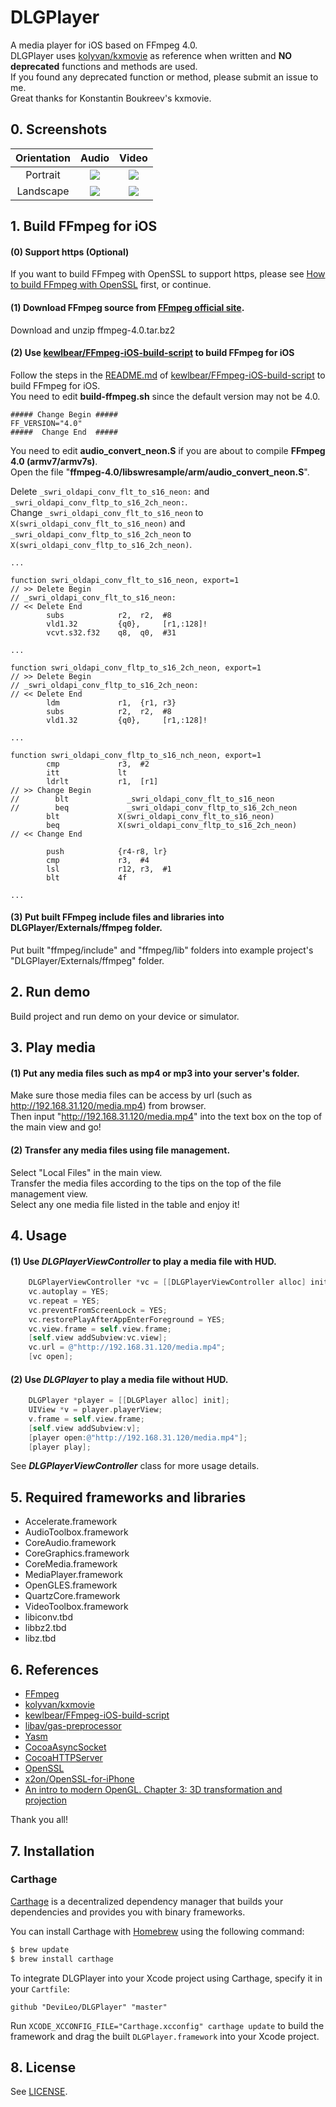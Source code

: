 # DLGPlayer
A media player for iOS based on FFmpeg 4.0.  
DLGPlayer uses [kolyvan/kxmovie](https://github.com/kolyvan/kxmovie "https://github.com/kolyvan/kxmovie") as reference when written and **NO deprecated** functions and methods are used.  
If you found any deprecated function or method, please submit an issue to me.  
Great thanks for Konstantin Boukreev's kxmovie.  

## 0. Screenshots
|Orientation|Audio|Video|
|:---------:|:---:|:---:|
|Portrait|![](https://github.com/DeviLeo/Screenshots/blob/master/DLGPlayer/Simulator%20Screen%20Shot%2022%20Dec%202016%2C%202.00.52%20PM.png)|![](https://github.com/DeviLeo/Screenshots/blob/master/DLGPlayer/Simulator%20Screen%20Shot%2022%20Dec%202016%2C%202.07.30%20PM.png)|
|Landscape|![](https://github.com/DeviLeo/Screenshots/blob/master/DLGPlayer/Simulator%20Screen%20Shot%2022%20Dec%202016%2C%202.01.05%20PM.png)|![](https://github.com/DeviLeo/Screenshots/blob/master/DLGPlayer/Simulator%20Screen%20Shot%2022%20Dec%202016%2C%202.07.38%20PM.png)|

## 1. Build FFmpeg for iOS
#### (0) Support https (Optional)  
If you want to build FFmpeg with OpenSSL to support https, please see [How to build FFmpeg with OpenSSL](How_to_build_ffmpeg_with_openssl.md "How_to_build_ffmpeg_with_openssl.md") first, or continue.  

#### (1) Download FFmpeg source from [FFmpeg official site](http://ffmpeg.org/download.html "http://ffmpeg.org/download.html").  
Download and unzip ffmpeg-4.0.tar.bz2  

#### (2) Use [kewlbear/FFmpeg-iOS-build-script](https://github.com/kewlbear/FFmpeg-iOS-build-script "https://github.com/kewlbear/FFmpeg-iOS-build-script") to build FFmpeg for iOS  
Follow the steps in the [README.md](https://github.com/kewlbear/FFmpeg-iOS-build-script "https://github.com/kewlbear/FFmpeg-iOS-build-script") of [kewlbear/FFmpeg-iOS-build-script](https://github.com/kewlbear/FFmpeg-iOS-build-script "https://github.com/kewlbear/FFmpeg-iOS-build-script") to build FFmpeg for iOS.  
You need to edit __build-ffmpeg.sh__ since the default version may not be 4.0.
```
##### Change Begin #####
FF_VERSION="4.0"
#####  Change End  #####
```

You need to edit __audio_convert_neon.S__ if you are about to compile __FFmpeg 4.0 (armv7/armv7s)__.  
Open the file "__ffmpeg-4.0/libswresample/arm/audio_convert_neon.S__".  

Delete `_swri_oldapi_conv_flt_to_s16_neon:` and `_swri_oldapi_conv_fltp_to_s16_2ch_neon:`.  
Change `_swri_oldapi_conv_flt_to_s16_neon` to `X(swri_oldapi_conv_flt_to_s16_neon)` and `_swri_oldapi_conv_fltp_to_s16_2ch_neon` to `X(swri_oldapi_conv_fltp_to_s16_2ch_neon)`.  

```
...

function swri_oldapi_conv_flt_to_s16_neon, export=1
// >> Delete Begin
// _swri_oldapi_conv_flt_to_s16_neon:
// << Delete End
        subs            r2,  r2,  #8
        vld1.32         {q0},     [r1,:128]!
        vcvt.s32.f32    q8,  q0,  #31

...

function swri_oldapi_conv_fltp_to_s16_2ch_neon, export=1
// >> Delete Begin
// _swri_oldapi_conv_fltp_to_s16_2ch_neon:
// << Delete End
        ldm             r1,  {r1, r3}
        subs            r2,  r2,  #8
        vld1.32         {q0},     [r1,:128]!

...

function swri_oldapi_conv_fltp_to_s16_nch_neon, export=1
        cmp             r3,  #2
        itt             lt
        ldrlt           r1,  [r1]
// >> Change Begin
//        blt             _swri_oldapi_conv_flt_to_s16_neon
//        beq             _swri_oldapi_conv_fltp_to_s16_2ch_neon
        blt             X(swri_oldapi_conv_flt_to_s16_neon)
        beq             X(swri_oldapi_conv_fltp_to_s16_2ch_neon)
// << Change End

        push            {r4-r8, lr}
        cmp             r3,  #4
        lsl             r12, r3,  #1
        blt             4f

...

```

#### (3) Put built FFmpeg include files and libraries into DLGPlayer/Externals/ffmpeg folder.  
Put built "ffmpeg/include" and "ffmpeg/lib" folders into example project's "DLGPlayer/Externals/ffmpeg" folder.  

## 2. Run demo
Build project and run demo on your device or simulator.  

## 3. Play media
#### (1) Put any media files such as mp4 or mp3 into your server's folder.  
Make sure those media files can be access by url (such as http://192.168.31.120/media.mp4) from browser.  
Then input "http://192.168.31.120/media.mp4" into the text box on the top of the main view and go!

#### (2) Transfer any media files using file management.
Select "Local Files" in the main view.  
Transfer the media files according to the tips on the top of the file management view.  
Select any one media file listed in the table and enjoy it!  

## 4. Usage
#### (1) Use *DLGPlayerViewController* to play a media file with HUD.
```Objective-C
    DLGPlayerViewController *vc = [[DLGPlayerViewController alloc] init];
    vc.autoplay = YES;
    vc.repeat = YES;
    vc.preventFromScreenLock = YES;
    vc.restorePlayAfterAppEnterForeground = YES;
    vc.view.frame = self.view.frame;
    [self.view addSubview:vc.view];
    vc.url = @"http://192.168.31.120/media.mp4";
    [vc open];
```

#### (2) Use *DLGPlayer* to play a media file without HUD.
```Objective-C
    DLGPlayer *player = [[DLGPlayer alloc] init];
    UIView *v = player.playerView;
    v.frame = self.view.frame;
    [self.view addSubview:v];
    [player open:@"http://192.168.31.120/media.mp4"];
    [player play];
```
See ***DLGPlayerViewController*** class for more usage details.

## 5. Required frameworks and libraries
* Accelerate.framework
* AudioToolbox.framework
* CoreAudio.framework
* CoreGraphics.framework
* CoreMedia.framework
* MediaPlayer.framework
* OpenGLES.framework
* QuartzCore.framework
* VideoToolbox.framework
* libiconv.tbd
* libbz2.tbd
* libz.tbd

## 6. References
* [FFmpeg](http://ffmpeg.org "http://ffmpeg.org")
* [kolyvan/kxmovie](https://github.com/kolyvan/kxmovie "https://github.com/kolyvan/kxmovie")
* [kewlbear/FFmpeg-iOS-build-script](https://github.com/kewlbear/FFmpeg-iOS-build-script "https://github.com/kewlbear/FFmpeg-iOS-build-script")
* [libav/gas-preprocessor](https://github.com/libav/gas-preprocessor "https://github.com/libav/gas-preprocessor")
* [Yasm](http://yasm.tortall.net "http://yasm.tortall.net")
* [CocoaAsyncSocket](https://github.com/robbiehanson/CocoaAsyncSocket "https://github.com/robbiehanson/CocoaAsyncSocket")
* [CocoaHTTPServer](https://github.com/robbiehanson/CocoaHTTPServer "https://github.com/robbiehanson/CocoaHTTPServer")
* [OpenSSL](https://www.openssl.org "https://www.openssl.org")
* [x2on/OpenSSL-for-iPhone](https://github.com/x2on/OpenSSL-for-iPhone "https://github.com/x2on/OpenSSL-for-iPhone")
* [An intro to modern OpenGL. Chapter 3: 3D transformation and projection](http://duriansoftware.com/joe/An-intro-to-modern-OpenGL.-Chapter-3:-3D-transformation-and-projection.html "http://duriansoftware.com/joe/An-intro-to-modern-OpenGL.-Chapter-3:-3D-transformation-and-projection.html")

Thank you all!

## 7. Installation

### Carthage

[Carthage](https://github.com/Carthage/Carthage) is a decentralized dependency manager that builds your dependencies and provides you with binary frameworks.

You can install Carthage with [Homebrew](http://brew.sh/) using the following command:

```bash
$ brew update
$ brew install carthage
```

To integrate DLGPlayer into your Xcode project using Carthage, specify it in your `Cartfile`:

```ogdl
github "DeviLeo/DLGPlayer" "master"
```

Run `XCODE_XCCONFIG_FILE="Carthage.xcconfig" carthage update` to build the framework and drag the built `DLGPlayer.framework` into your Xcode project.

## 8. License
See [LICENSE](https://github.com/DeviLeo/DLGPlayer/blob/master/LICENSE "LGPL-3.0").
